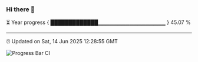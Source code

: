### Hi there 👋

⏳ Year progress { █████████████▁▁▁▁▁▁▁▁▁▁▁▁▁▁▁▁▁ } 45.07 %

---

⏰ Updated on Sat, 14 Jun 2025 12:28:55 GMT

![Progress Bar CI](https://github.com/liununu/liununu/workflows/Progress%20Bar%20CI/badge.svg)
